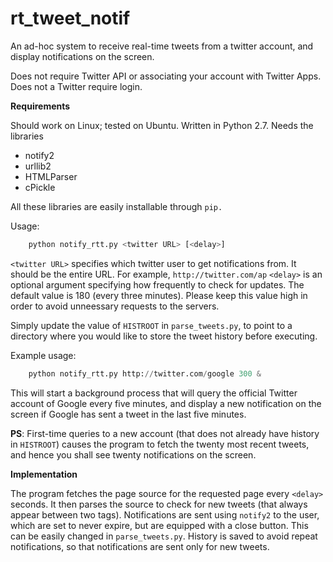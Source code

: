 # rt_tweet_notif

An ad-hoc system to receive real-time tweets from a twitter account, and display
notifications on the screen. 

Does not require Twitter API or associating your account with Twitter Apps. 
Does not a Twitter require login. 

**Requirements**

Should work on Linux; tested on Ubuntu. Written in Python 2.7. Needs the libraries
* notify2
* urllib2
* HTMLParser
* cPickle

All these libraries are easily installable through `pip.`

Usage: 

```python
    python notify_rtt.py <twitter URL> [<delay>]
```

`<twitter URL>` specifies which twitter user to get notifications from. 
It should be the entire URL. For example, `http://twitter.com/ap`
`<delay>` is an optional argument specifying how frequently to check for updates. 
The default value is 180 (every three minutes). Please keep this value high
in order to avoid unneessary requests to the servers.

Simply update the value of `HISTROOT` in `parse_tweets.py`, to point to a 
directory where you would like to store the tweet history before executing. 

Example usage:

```python
    python notify_rtt.py http://twitter.com/google 300 &
```

This will start a background process that will query the official Twitter 
account of Google every five minutes, and display a new notification on the screen
if Google has sent a tweet in the last five minutes. 

**PS**: First-time queries to a new account (that does not already have history 
        in `HISTROOT`) causes the program to fetch the twenty
        most recent tweets, and hence you shall see twenty notifications on the screen.

**Implementation**

The program fetches the page source for the requested page every `<delay>` seconds. 
It then parses the source to check for new tweets (that always appear between two tags).
Notifications are sent using `notify2` to the user, which are set to never expire, 
but are equipped with a close button. This can be easily changed in `parse_tweets.py`. 
History is saved to avoid repeat notifications, so that notifications 
are sent only for new tweets.



